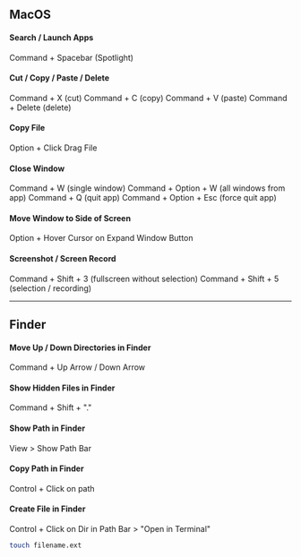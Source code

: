 ## MacOS
#### Search / Launch Apps
Command + Spacebar (Spotlight)
#### Cut / Copy / Paste / Delete
Command + X (cut)
Command + C (copy)
Command + V (paste)
Command + Delete (delete)
#### Copy File
Option + Click Drag File
#### Close Window
Command + W (single window)
Command + Option + W (all windows from app)
Command + Q (quit app)
Command + Option + Esc (force quit app)
#### Move Window to Side of Screen
Option + Hover Cursor on Expand Window Button
#### Screenshot / Screen Record
Command + Shift + 3 (fullscreen without selection)
Command + Shift + 5 (selection / recording)

---
## Finder
#### Move Up / Down Directories in Finder
Command + Up Arrow / Down Arrow
#### Show Hidden Files in Finder
Command + Shift + "."
#### Show Path in Finder
View > Show Path Bar
#### Copy Path in Finder
Control + Click on path
#### Create File in Finder
Control + Click on Dir in Path Bar > "Open in Terminal"
```bash
touch filename.ext
```
